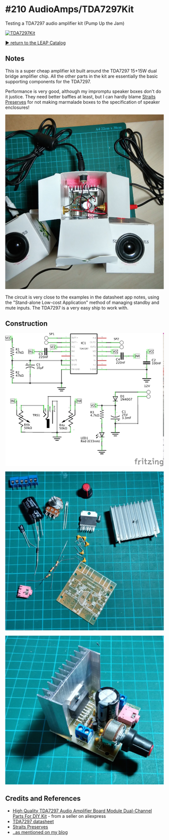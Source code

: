 # #210 AudioAmps/TDA7297Kit

Testing a TDA7297 audio amplifier kit (Pump Up the Jam)

[![TDA7297Kit](http://img.youtube.com/vi/nQl3t_fRrIQ/0.jpg)](http://www.youtube.com/watch?v=nQl3t_fRrIQ)


[:arrow_forward: return to the LEAP Catalog](https://leap.tardate.com)

## Notes

This is a super cheap amplifier kit built around the TDA7297 15+15W dual bridge amplifier chip.
All the other parts in the kit are essentially the basic supporting components for the TDA7297.

Performance is very good, although my impromptu speaker boxes don't do it justice.
They need better baffles at least, but I can hardly blame
[Straits Preserves](http://www.straitspreserves.com/)
for not making marmalade boxes to the specification of speaker enclosures!

![TDA7297Kit_build_case](./assets/TDA7297Kit_build_case.jpg?raw=true)

The circuit is very close to the examples in the datasheet app notes,
using the "Stand-alone Low-cost Application" method of managing standby and mute inputs.
The TDA7297 is a very easy ship to work with.

## Construction

![The Schematic](./assets/TDA7297Kit_schematic.jpg?raw=true)

![TDA7297Kit_parts](./assets/TDA7297Kit_parts.jpg?raw=true)

![The Build](./assets/TDA7297Kit_build.jpg?raw=true)

## Credits and References
* [High Quality TDA7297 Audio Amplifier Board Module Dual-Channel Parts For DIY Kit](http://www.aliexpress.com/item/High-Quality-TDA7297-Audio-Amplifier-Board-Module-Dual-Channel-Parts-For-DIY-Kit/32287173410.html) - from a seller on aliexpress
* [TDA7297 datasheet](http://www2.st.com/content/ccc/resource/technical/document/datasheet/a3/eb/9b/59/dd/26/4a/27/CD00001048.pdf/files/CD00001048.pdf/jcr:content/translations/en.CD00001048.pdf)
* [Straits Preserves](http://www.straitspreserves.com/)
* [..as mentioned on my blog](https://blog.tardate.com/2016/07/littlearduinoprojects210-pump-up-jam.html)
